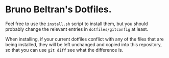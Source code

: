 # Bruno Beltran's Dotfiles.

Feel free to use the `install.sh` script to install them, but you should probably
change the relevant entries in `dotfiles/gitconfig` at least.

When installing, if your current dotfiles conflict with any of the files that
are being installed, they will be left unchanged and copied into this
repository, so that you can use `git diff` see what the difference is.


